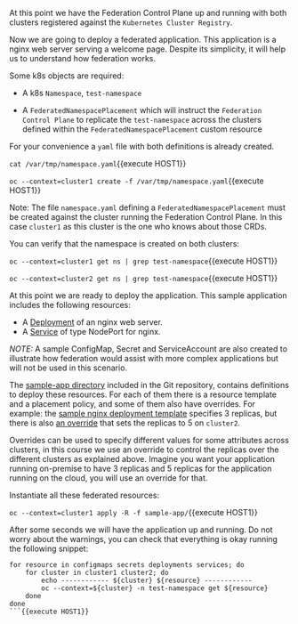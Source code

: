 At this point we have the Federation Control Plane up and running with both clusters registered against the `Kubernetes Cluster Registry`.

Now we are going to deploy a federated application. This application is a nginx web server serving a welcome page. Despite its simplicity, it will help us to understand how federation works.

Some k8s objects are required:

* A k8s `Namespace`, `test-namespace`

* A `FederatedNamespacePlacement` which will instruct the `Federation Control Plane` to replicate the `test-namespace` across the clusters defined within the `FederatedNamespacePlacement` custom resource

For your convenience a `yaml` file with both definitions is already created.

``cat /var/tmp/namespace.yaml``{{execute HOST1}}

``oc --context=cluster1 create -f /var/tmp/namespace.yaml``{{execute HOST1}}

Note: The file `namespace.yaml` defining a `FederatedNamespacePlacement` must be created against the cluster running the Federation Control Plane. In this case `cluster1` as this cluster is the one who knows about those CRDs.

You can verify that the namespace is created on both clusters:

``oc --context=cluster1 get ns | grep test-namespace``{{execute HOST1}}

``oc --context=cluster2 get ns | grep test-namespace``{{execute HOST1}}

At this point we are ready to deploy the application. This sample application includes the following resources:

* A [Deployment](https://kubernetes.io/docs/concepts/workloads/controllers/deployment/) of an nginx web server.
* A [Service](https://kubernetes.io/docs/concepts/services-networking/service/) of type NodePort for nginx.

*NOTE:* A sample ConfigMap, Secret and ServiceAccount are also created to illustrate how federation would assist with more complex applications but will not be used in this scenario.

The [sample-app directory](https://github.com/openshift/federation-dev/tree/v0.0.4/sample-app) included in the Git repository, contains definitions to deploy these resources. For each of them there is a resource template and a placement policy, and some of them also have overrides. For example: the [sample nginx deployment template](https://github.com/openshift/federation-dev/blob/v0.0.4/sample-app/federateddeployment-template.yaml) specifies 3 replicas, but there is also [an override](https://github.com/openshift/federation-dev/blob/v0.0.4/sample-app/federateddeployment-override.yaml) that sets the replicas to 5 on `cluster2`.

Overrides can be used to specify different values for some attributes across clusters, in this course we use an override to control the replicas over the different clusters as explained above. Imagine you want your application running on-premise to have 3 replicas and 5 replicas for the application running on the cloud, you will use an override for that.

Instantiate all these federated resources:

``oc --context=cluster1 apply -R -f sample-app/``{{execute HOST1}}

After some seconds we will have the application up and running. Do not worry about the warnings, you can check that everything is okay running the following snippet:

```
for resource in configmaps secrets deployments services; do
    for cluster in cluster1 cluster2; do
        echo ------------ ${cluster} ${resource} ------------
        oc --context=${cluster} -n test-namespace get ${resource}
    done
done
```{{execute HOST1}}

